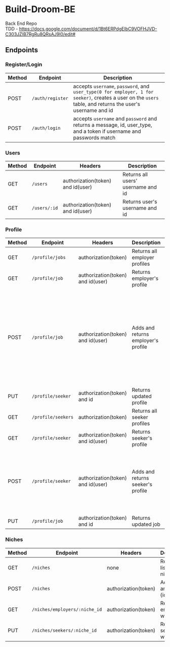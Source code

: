 # Build-Droom-BE
Back End Repo <br />
TDD - https://docs.google.com/document/d/1Bt6ERPdgEIbC9VOFHJVD-C303JZIB7RgRu8QRsAJ9l0/edit#

## Endpoints

 ### Register/Login
 Method | Endpoint | Description 
 ------ | -------- | -----------
 POST | `/auth/register` | accepts `username`, `password`, and `user_type(0 for employer, 1 for seeker)`, creates a user on the `users` table, and returns the user's username and id
 POST | `/auth/login` | accepts `username` and `password` and returns a message, id, user_type, and a token if username and passwords match

### Users
Method | Endpoint | Headers | Description
------ | -------- | ------- | -----------
GET | `/users` | authorization(token) and id(user) | Returns all users' username and id
GET | `/users/:id` | authorization(token) and id(user) | Returns user's username and id

### Profile
Method | Endpoint | Headers | Description | Schema
------ | -------- | ------- | ----------- | ------
GET | `/profile/jobs` | authorization(token) | Returns all employer profiles | none
GET | `/profile/job` | authorization(token) and id(user) | Returns employer's profile | none
POST | `/profile/job` | authorization(token) and id(user) | Adds and returns employer's profile | { **employer_id**: integer(references seeker id), **first_name**: string, **last_name**: string, **location**: string, **bio**: string, **past_experience**: string, **interests**: string, **niche**: integer(references niche id), **seen**: boolean, **timestamp**: string }
PUT | `/profile/seeker` | authorization(token) and id | Returns updated profile | updates
GET | `/profile/seekers` | authorization(token) | Returns all seeker profiles | none
GET | `/profile/seeker` | authorization(token) and id(user) | Returns seeker's profile | none
POST | `/profile/seeker` | authorization(token) and id(user) | Adds and returns seeker's profile | { **seeker_id**: integer(references employer id), **job_title**: string, **location**: string, **requirements**: string, **niche**: integer(references niche id), **seen**: boolean }
PUT | `/profile/job` | authorization(token) and id | Returns updated job | updates

### Niches
Method | Endpoint | Headers | Description
------ | -------- | ------- | -----------
GET | `/niches` | none | Returns a list of niches
POST | `/niches` | authorization(token) | Adds niche and returns {id, niche}
GET | `/niches/employers/:niche_id` | authorization(token) | Returns all employers with niche
PUT | `/niches/seekers/:niche_id` | authorization(token) | Returns all seekers with niche

